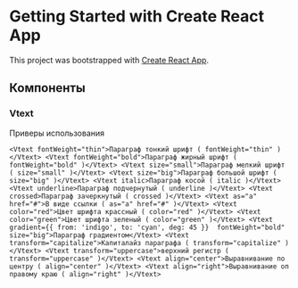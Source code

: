 # Getting Started with Create React App

This project was bootstrapped with [Create React App](https://github.com/facebook/create-react-app).

## Компоненты 

###  Vtext

Приверы использования

`<Vtext fontWeight="thin">Параграф тонкий шрифт ( fontWeight="thin" )</Vtext>
<Vtext fontWeight="bold">Параграф жирный шрифт ( fontWeight="bold" )</Vtext>
<Vtext size="small">Параграф мелкий шрифт ( size="small" )</Vtext>
<Vtext size="big">Параграф большой шрифт ( size="big" )</Vtext>
<Vtext italic>Параграф косой ( italic )</Vtext>
<Vtext underline>Параграф подчернутый ( underline )</Vtext>
<Vtext crossed>Параграф зачеркнутый ( crossed )</Vtext>
<Vtext as="a" href="#">В виде ссылки ( as="a" href="#" )</Vtext>
<Vtext color="red">Цвет шрифта крассный ( color="red" )</Vtext>
<Vtext color="green">Цвет шрифта зеленый ( color="green" )</Vtext>
<Vtext gradient={{ from: 'indigo', to: 'cyan', deg: 45 }}  fontWeight="bold"  size="big">Параграф градиентом</Vtext>
<Vtext transform="capitalize">Капиталайз параграфа ( transform="capitalize" )</Vtext>
<Vtext transform="uppercase">верхний регистр ( transform="uppercase" )</Vtext>
<Vtext align="center">Выравнивание по центру ( align="center" )</Vtext>
<Vtext align="right">Выравнивание оп правому краю ( align="right" )</Vtext>`

